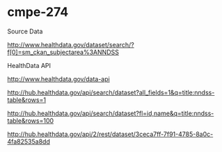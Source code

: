 # cmpe-274

Source Data

http://www.healthdata.gov/dataset/search/?f[0]=sm_ckan_subjectarea%3ANNDSS


HealthData API

http://www.healthdata.gov/data-api

http://hub.healthdata.gov/api/search/dataset?all_fields=1&q=title:nndss-table&rows=1

http://hub.healthdata.gov/api/search/dataset?fl=id,name&q=title:nndss-table&rows=100

http://hub.healthdata.gov/api/2/rest/dataset/3ceca7ff-7f91-4785-8a0c-4fa82535a8dd
